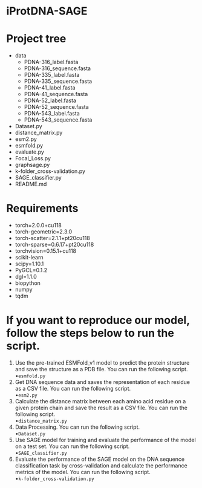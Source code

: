 # iProtDNA-SAGE
# Project tree
- data<br>
  - PDNA-316_label.fasta<br>
  - PDNA-316_sequence.fasta<br>
  - PDNA-335_label.fasta<br>
  - PDNA-335_sequence.fasta<br>
  - PDNA-41_label.fasta<br>
  - PDNA-41_sequence.fasta<br>
  - PDNA-52_label.fasta<br>
  - PDNA-52_sequence.fasta<br>
  - PDNA-543_label.fasta<br>
  - PDNA-543_sequence.fasta<br>
- Dataset.py<br>
- distance_matrix.py<br>
- esm2.py<br>
- esmfold.py<br>
- evaluate.py<br>
- Focal_Loss.py<br>
- graphsage.py<br>
- k-folder_cross-validation.py<br>
- SAGE_classifier.py<br>
- README.md<br>
# Requirements
- torch=2.0.0+cu118<br>
- torch-geometric=2.3.0<br>
- torch-scatter=2.1.1+pt20cu118<br>
- torch-sparse=0.6.17+pt20cu118<br>
- torchvision=0.15.1+cu118<br>
- scikit-learn<br>
- scipy=1.10.1<br>
- PyGCL=0.1.2<br>
- dgl=1.1.0<br>
- biopython<br>
- numpy<br>
- tqdm<br>
# If you want to reproduce our model, follow the steps below to run the script.
1. Use the pre-trained ESMFold_v1 model to predict the protein structure and save the structure as a PDB file. You can run the following script.<br>
&bull;`esmfold.py`
2. Get DNA sequence data and saves the representation of each residue as a CSV file. You can run the following script.<br>
&bull;`esm2.py`
3. Calculate the distance matrix between each amino acid residue on a given protein chain and save the result as a CSV file. You can run the following script.<br>
&bull;`distance_matrix.py`
4. Data Processing. You can run the following script.<br>
&bull;`Dataset.py`
5. Use SAGE model for training and evaluate the performance of the model on a test set. You can run the following script.<br>
&bull;`SAGE_classifier.py`
6. Evaluate the performance of the SAGE model on the DNA sequence classification task by cross-validation and calculate the performance metrics of the model. You can run the following script.<br>
&bull;`k-folder_cross-validation.py`

